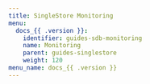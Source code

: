 ```yaml
---
title: SingleStore Monitoring
menu:
  docs_{{ .version }}:
    identifier: guides-sdb-monitoring
    name: Monitoring
    parent: guides-singlestore
    weight: 120
menu_name: docs_{{ .version }}
---
```

